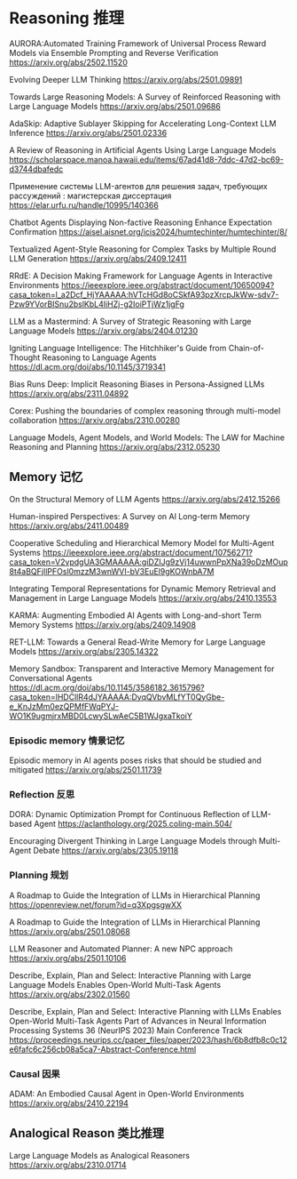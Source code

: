 # Reasoning 推理
AURORA:Automated Training Framework of Universal Process Reward Models via Ensemble Prompting and Reverse Verification
https://arxiv.org/abs/2502.11520

Evolving Deeper LLM Thinking
https://arxiv.org/abs/2501.09891

Towards Large Reasoning Models: A Survey of Reinforced Reasoning with Large Language Models
https://arxiv.org/abs/2501.09686

AdaSkip: Adaptive Sublayer Skipping for Accelerating Long-Context LLM Inference
https://arxiv.org/abs/2501.02336

A Review of Reasoning in Artificial Agents Using Large Language Models
https://scholarspace.manoa.hawaii.edu/items/67ad41d8-7ddc-47d2-bc69-d3744dbafedc

Применение системы LLM-агентов для решения задач, требующих рассуждений : магистерская диссертация
https://elar.urfu.ru/handle/10995/140366

Chatbot Agents Displaying Non-factive Reasoning Enhance Expectation Confirmation
https://aisel.aisnet.org/icis2024/humtechinter/humtechinter/8/

Textualized Agent-Style Reasoning for Complex Tasks by Multiple Round LLM Generation
https://arxiv.org/abs/2409.12411

RRdE: A Decision Making Framework for Language Agents in Interactive Environments
https://ieeexplore.ieee.org/abstract/document/10650094?casa_token=l_a2Dcf_HjYAAAAA:hVTcHGd8oCSkfA93pzXrcpJkWw-sdv7-Pzw9YVorBISnu2bslKbL4IiHZj-g2IoiPTjWz1jgFg

LLM as a Mastermind: A Survey of Strategic Reasoning with Large Language Models
https://arxiv.org/abs/2404.01230

Igniting Language Intelligence: The Hitchhiker's Guide from Chain-of-Thought Reasoning to Language Agents
https://dl.acm.org/doi/abs/10.1145/3719341

Bias Runs Deep: Implicit Reasoning Biases in Persona-Assigned LLMs
https://arxiv.org/abs/2311.04892

Corex: Pushing the boundaries of complex reasoning through multi-model collaboration 
https://arxiv.org/abs/2310.00280

Language Models, Agent Models, and World Models: The LAW for Machine Reasoning and Planning
https://arxiv.org/abs/2312.05230

## Memory 记忆
On the Structural Memory of LLM Agents
https://arxiv.org/abs/2412.15266

Human-inspired Perspectives: A Survey on AI Long-term Memory
https://arxiv.org/abs/2411.00489

Cooperative Scheduling and Hierarchical Memory Model for Multi-Agent Systems
https://ieeexplore.ieee.org/abstract/document/10756271?casa_token=V2vpdgUA3GMAAAAA:giDZIJg9zVj14uwwnPpXNa39oDzMOup8t4aBQFjIlPFOsl0mzzM3wnWVI-bV3EuEl9gKOWnbA7M

Integrating Temporal Representations for Dynamic Memory Retrieval and Management in Large Language Models
https://arxiv.org/abs/2410.13553

KARMA: Augmenting Embodied AI Agents with Long-and-short Term Memory Systems
https://arxiv.org/abs/2409.14908

RET-LLM: Towards a General Read-Write Memory for Large Language Models
https://arxiv.org/abs/2305.14322

Memory Sandbox: Transparent and Interactive Memory Management for Conversational Agents
https://dl.acm.org/doi/abs/10.1145/3586182.3615796?casa_token=lHDCllR4dJYAAAAA:DyqQVbvMLfYT0QyGbe-e_KnJzMm0ezQPMfFWqPYJ-WO1K9ugmjrxMBD0LcwySLwAeC5B1WJgxaTkoiY

### Episodic memory 情景记忆
Episodic memory in AI agents poses risks that should be studied and mitigated
https://arxiv.org/abs/2501.11739

### Reflection 反思
DORA: Dynamic Optimization Prompt for Continuous Reflection of LLM-based Agent
https://aclanthology.org/2025.coling-main.504/

Encouraging Divergent Thinking in Large Language Models through Multi-Agent Debate
https://arxiv.org/abs/2305.19118

### Planning 规划
A Roadmap to Guide the Integration of LLMs in Hierarchical Planning
https://openreview.net/forum?id=q3XpgsgwXX

A Roadmap to Guide the Integration of LLMs in Hierarchical Planning
https://arxiv.org/abs/2501.08068

LLM Reasoner and Automated Planner: A new NPC approach
https://arxiv.org/abs/2501.10106


Describe, Explain, Plan and Select: Interactive Planning with Large Language Models Enables Open-World Multi-Task Agents
https://arxiv.org/abs/2302.01560

Describe, Explain, Plan and Select: Interactive Planning with LLMs Enables Open-World Multi-Task Agents
Part of Advances in Neural Information Processing Systems 36 (NeurIPS 2023) Main Conference Track
https://proceedings.neurips.cc/paper_files/paper/2023/hash/6b8dfb8c0c12e6fafc6c256cb08a5ca7-Abstract-Conference.html

### Causal 因果 

ADAM: An Embodied Causal Agent in Open-World Environments
https://arxiv.org/abs/2410.22194

## Analogical Reason 类比推理
Large Language Models as Analogical Reasoners
https://arxiv.org/abs/2310.01714
